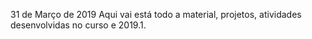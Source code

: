 31 de Março de 2019
Aqui vai está todo a material, projetos, atividades desenvolvidas no curso e 2019.1.
